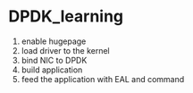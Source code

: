 # DPDK_learning
1. enable hugepage
2. load driver to the kernel
3. bind NIC to DPDK
4. build application
5. feed the application with EAL and command
